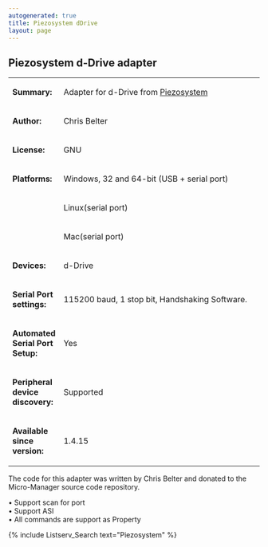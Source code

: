 ```yaml
---
autogenerated: true
title: Piezosystem dDrive
layout: page
---
```


## Piezosystem d-Drive adapter

<table>
<tr>
<td markdown="1">

**Summary:**

</td>
<td markdown="1">

Adapter for d-Drive from
[Piezosystem](http://http://www.piezosystem.com/)

</td>
</tr>
<tr>
<td markdown="1">

**Author:**

</td>
<td markdown="1">

Chris Belter

</td>
</tr>
<tr>
<td markdown="1">

**License:**

</td>
<td markdown="1">

GNU

</td>
</tr>
<tr>
<td markdown="1">

**Platforms:**

</td>
<td markdown="1">

Windows, 32 and 64-bit (USB + serial port)

</td>
</tr>
<tr>
<td markdown="1">
</td>
<td markdown="1">

Linux(serial port)

</td>
</tr>
<tr>
<td markdown="1">
</td>
<td markdown="1">

Mac(serial port)

</td>
</tr>
<tr>
<td markdown="1">

**Devices:**

</td>
<td markdown="1">

d-Drive

</td>
</tr>
<tr>
<td markdown="1" width=20%>

**Serial Port settings:**

</td>
<td markdown="1">

115200 baud, 1 stop bit, Handshaking Software.

</td>
</tr>
<tr>
<td markdown="1">

<b>Automated Serial Port Setup:</b>

</td>
<td markdown="1">

Yes

</td>
</tr>
<tr>
<td markdown="1">

<b>Peripheral device discovery:</b>

</td>
<td markdown="1">

Supported

</td>
</tr>
<tr>
<td markdown="1">

**Available since version:**

</td>
<td markdown="1">

1.4.15

</td>
</table>

The code for this adapter was written by Chris Belter and donated to the
Micro-Manager source code repository.

• Support scan for port  
• Support ASI  
• All commands are support as Property  

{% include Listserv_Search text="Piezosystem" %}

